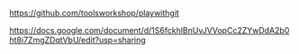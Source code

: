 
https://github.com/toolsworkshop/playwithgit


https://docs.google.com/document/d/1S6fckhlBnUvJVVopCc2ZYwDdA2b0ht8i7ZmgZDqtVbU/edit?usp=sharing
